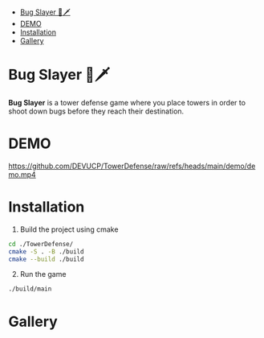 <!--toc:start-->

- [Bug Slayer 🐛🗡️](#bug-slayer-🐛🗡️)
- [DEMO](#demo)
- [Installation](#installation)
- [Gallery](#gallery)
<!--toc:end-->

# Bug Slayer 🐛🗡️

**Bug Slayer** is a tower defense game where you place towers in order to shoot down bugs before they reach their destination.

# DEMO

https://github.com/DEVUCP/TowerDefense/raw/refs/heads/main/demo/demo.mp4

# Installation

1. Build the project using cmake

```sh
cd ./TowerDefense/
cmake -S . -B ./build
cmake --build ./build
```

2. Run the game

```sh
./build/main
```

# Gallery
